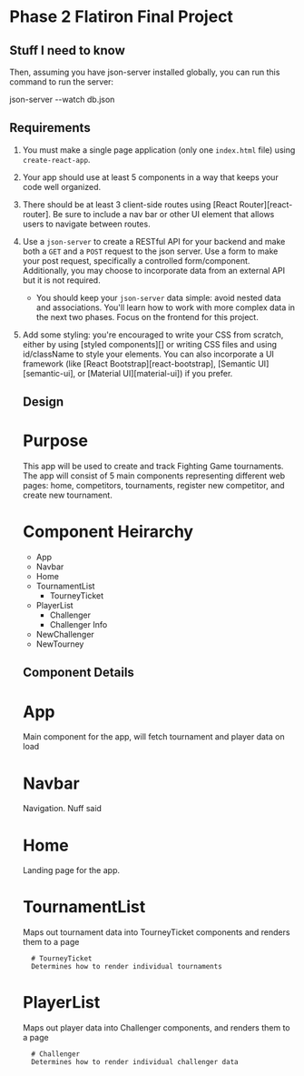 # Phase 2 Flatiron Final Project

## Stuff I need to know
Then, assuming you have json-server installed globally, you can run this command to run the server:

json-server --watch db.json

## Requirements

1. You must make a single page application (only one `index.html` file) using
   `create-react-app`.
2. Your app should use at least 5 components in a way that keeps your code well
   organized.
3. There should be at least 3 client-side routes using [React
   Router][react-router]. Be sure to include a nav bar or other UI element that
   allows users to navigate between routes.
4. Use a `json-server` to create a RESTful API for your backend and make both a
   `GET` and a `POST` request to the json server. Use a form to make your post
   request, specifically a controlled form/component. Additionally, you may
   choose to incorporate data from an external API but it is not required.
   - You should keep your `json-server` data simple: avoid nested data and
     associations. You'll learn how to work with more complex data in the next
     two phases. Focus on the frontend for this project.
5. Add some styling: you're encouraged to write your CSS from scratch, either by
   using [styled components][] or writing CSS files and using id/className to
   style your elements. You can also incorporate a UI framework (like [React
   Bootstrap][react-bootstrap], [Semantic UI][semantic-ui], or [Material
   UI][material-ui]) if you prefer.

   ## Design

   # Purpose
   This app will be used to create and track Fighting Game tournaments.
   The app will consist of 5 main components representing different web pages:
   home, competitors, tournaments, register new competitor, and create new tournament.

   # Component Heirarchy
   - App
    - Navbar
    - Home
    - TournamentList
        - TourneyTicket
    - PlayerList
        - Challenger
        - Challenger Info
    - NewChallenger
    - NewTourney

    ## Component Details
    # App
    Main component for the app, will fetch tournament and player data on load

      # Navbar
      Navigation. Nuff said
      
      # Home
      Landing page for the app.

      # TournamentList
      Maps out tournament data into TourneyTicket components and renders them to a page

         # TourneyTicket
         Determines how to render individual tournaments
      
      # PlayerList
      Maps out player data into Challenger components, and renders them to a page

         # Challenger
         Determines how to render individual challenger data
